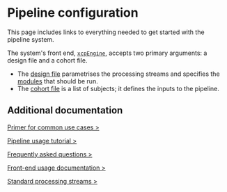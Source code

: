 Pipeline configuration
======================

This page includes links to everything needed to get started with the pipeline system.

The system's front end, [`xcpEngine`](https://pipedocs.github.io/config/xcpEngine), accepts two primary arguments: a design file and a cohort file.

 * The [design file](https://pipedocs.github.io/config/design.html) parametrises the processing streams and specifies the [modules](https://pipedocs.github.io/modules/index.html) that should be run.
 * The [cohort file](https://pipedocs.github.io/config/cohort.html) is a list of subjects; it defines the inputs to the pipeline.

## Additional documentation

[Primer for common use cases >](https://pipedocs.github.io/config/usage.html)

[Pipeline usage tutorial >](https://pipedocs.github.io/config/tutorial.html)

[Frequently asked questions >](https://pipedocs.github.io/config/faq.html)

[Front-end usage documentation >](https://pipedocs.github.io/config/xcpEngine)

[Standard processing streams >](https://pipedocs.github.io/config/streams)
